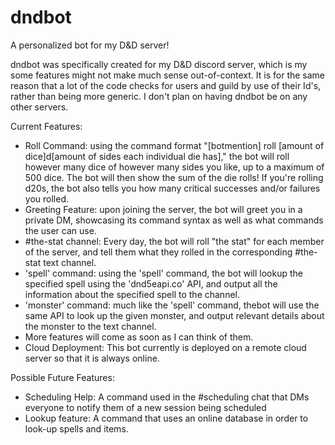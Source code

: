 # dndbot
A personalized bot for my D&amp;D server!

dndbot was specifically created for my D&D discord server, which is my some features might not make much sense out-of-context.
It is for the same reason that a lot of the code checks for users and guild by use of their Id's, rather than being more generic.
I don't plan on having dndbot be on any other servers.

Current Features:
- Roll Command: using the command format "[botmention] roll [amount of dice]d[amount of sides each individual die has]," the bot will roll 
    however many dice of however many sides you like, up to a maximum of 500 dice. The bot will then show the sum of the die rolls!
    If you're rolling d20s, the bot also tells you how many critical successes and/or failures you rolled.
- Greeting Feature: upon joining the server, the bot will greet you in a private DM, showcasing its command syntax as well as what commands the user can use.
- #the-stat channel: Every day, the bot will roll "the stat" for each member of the server, and tell them what they rolled in the corresponding #the-stat text channel.
- 'spell' command: using the 'spell' command, the bot will lookup the specified spell using the 'dnd5eapi.co' API, and output all the information about the specified spell to the channel.
- 'monster' command: much like the 'spell' command, thebot will use the same API to look up the given monster, and output relevant details about the monster to the text channel.
- More features will come as soon as I can think of them.
- Cloud Deployment: This bot currently is deployed on a remote cloud server so that it is always online. 
    
Possible Future Features:
 - Scheduling Help: A command used in the #scheduling chat that DMs everyone to notify them of a new session being scheduled
 - Lookup feature: A command that uses an online database in order to look-up spells and items. 
